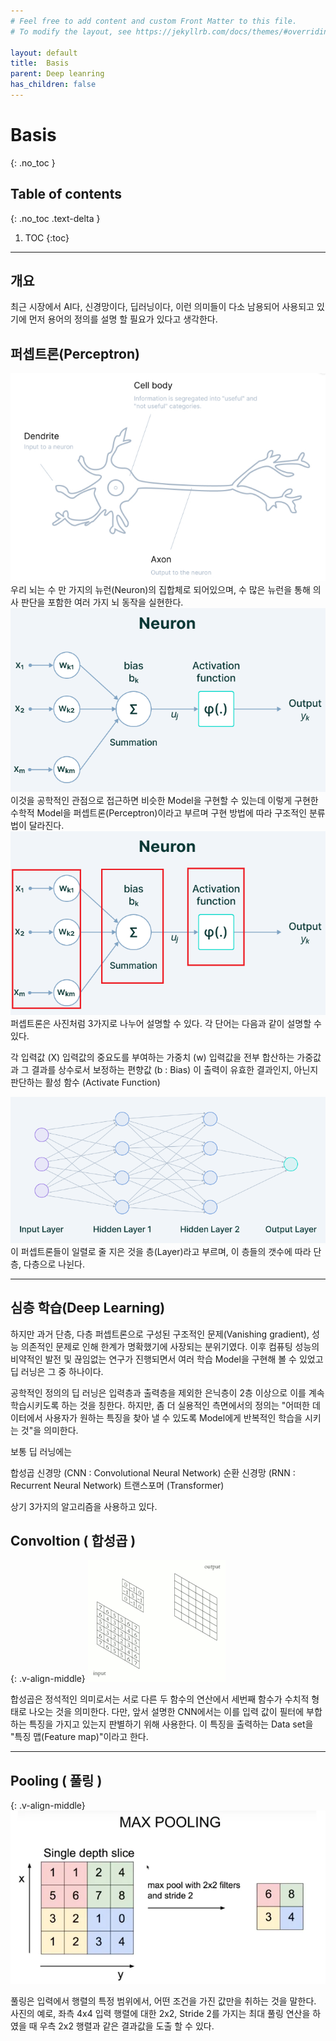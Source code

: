```yaml
---
# Feel free to add content and custom Front Matter to this file.
# To modify the layout, see https://jekyllrb.com/docs/themes/#overriding-theme-defaults

layout: default
title:  Basis
parent: Deep leanring
has_children: false
---
```


# Basis
{: .no_toc }

## Table of contents
{: .no_toc .text-delta }

1. TOC
{:toc}

---

## 개요
 최근 시장에서 AI다, 신경망이다, 딥러닝이다, 이런 의미들이 다소 남용되어 사용되고 있기에 먼저 용어의 정의를 설명 할 필요가 있다고 생각한다.

## 퍼셉트론(Perceptron)
<img src="Image/Fig7.PNG"/>
우리 뇌는 수 만 가지의 뉴런(Neuron)의 집합체로 되어있으며, 수 많은 뉴런을 통해 의사 판단을 포함한 여러 가지 뇌 동작을 실현한다.

<img src="Image/Fig6.PNG"/>
이것을 공학적인 관점으로 접근하면 비슷한 Model을 구현할 수 있는데 이렇게 구현한 수학적 Model을 퍼셉트론(Perceptron)이라고 부르며 구현 방법에 따라 구조적인 분류법이 달라진다.

<img src="Image/Fig8.PNG"/>
퍼셉트론은 사진처럼 3가지로 나누어 설명할 수 있다. 각 단어는 다음과 같이 설명할 수 있다.

각 입력값 (X)
입력값의 중요도를 부여하는 가중치 (w)
입력값을 전부 합산하는 가중값과 그 결과를 상수로서 보정하는 편향값 (b : Bias)
이 출력이 유효한 결과인지, 아닌지 판단하는 활성 함수 (Activate Function)

<img src="Image/Fig9.PNG"/>
이 퍼셉트론들이 일렬로 줄 지은 것을 층(Layer)라고 부르며, 이 층들의 갯수에 따라 단층, 다층으로 나뉜다.

---

## 심층 학습(Deep Learning)
 하지만 과거 단층, 다층 퍼셉트론으로 구성된 구조적인 문제(Vanishing gradient), 성능 의존적인 문제로 인해 한계가 명확했기에 사장되는 분위기였다. 이후 컴퓨팅 성능의 비약적인 발전 및 끊임없는 연구가 진행되면서 여러 학습 Model을 구현해 볼 수 있었고 딥 러닝은 그 중 하나이다.

 공학적인 정의의 딥 러닝은 입력층과 출력층을 제외한 은닉층이 2층 이상으로 이를 계속 학습시키도록 하는 것을 칭한다. 하지만, 좀 더 실용적인 측면에서의 정의는 "어떠한 데이터에서 사용자가 원하는 특징을 찾아 낼 수 있도록 Model에게 반복적인 학습을 시키는 것"을 의미한다.

 보통 딥 러닝에는

 합성곱 신경망 (CNN : Convolutional Neural Network)
 순환 신경망 (RNN : Recurrent Neural Network)
 트랜스포머 (Transformer)

상기 3가지의 알고리즘을 사용하고 있다.

## Convoltion ( 합성곱 )

{: .v-align-middle}
<img src="Image/Fig1.gif"/>

합성곱은 정석적인 의미로서는 서로 다른 두 함수의 연산에서 세번째 함수가 수치적 형태로 나오는 것을 의미한다. 다만, 앞서 설명한 CNN에서는 이를 입력 값이 필터에 부합하는 특징을 가지고 있는지 판별하기 위해 사용한다. 이 특징을 출력하는 Data set을 "특징 맵(Feature map)"이라고 한다.

 ---

## Pooling ( 풀링 )
 
 {: .v-align-middle}
<img src="Image/Fig2.PNG"/>

풀링은 입력에서 행렬의 특정 범위에서, 어떤 조건을 가진 값만을 취하는 것을 말한다. 사진의 예로, 좌측 4x4 입력 행렬에 대한 2x2, Stride 2를 가지는 최대 풀링 연산을 하였을 때 우측 2x2 행렬과 같은 결과값을 도출 할 수 있다.
